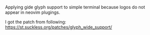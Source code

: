 Applying gide glyph support to simple terminal because logos do not appear in
neovim plugings.

I got the patch from following:
https://st.suckless.org/patches/glyph_wide_support/

